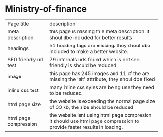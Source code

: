 # Ministry-of-finance
<html>
<body>
<table>
<tr>
<td> Page title</td>
<td> description</td>
</tr>
<tr>
<td>meta description  </td>
<td> this page is missing th e meta description. it shoul dbe included for better results </td>
</tr>

<tr>
<td>headings </td>
<td>h1 heading tags are missing. they shoul dbe included to make a better website. </td>
</tr>

<tr>
<td>SEO friendly url test </td>
<td> 79 internals urls found which is not seo friendly is should be reduced</td>
</tr>

<tr>
<td>image </td>
<td>this page has 245 images and 11 of the are missing the 'alt' attribute, they shoul dbe fixed </td>
</tr>

<tr>
<td> inline css test</td>
<td>many inline css syles are being use they need to be reduced.</td>
</tr>


<tr>
<td>html page size </td>
<td> the website is exceeding the normal page size of 33 kb, the size should be reduced</td>
</tr>


<tr>
<td>html page compression </td>
<td>the website isnt using html page compresion it should use html page compression to provide faster results in loading. </td>
</tr>

</body>
</html>
